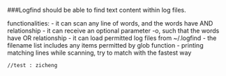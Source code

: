 ###Logfind should be able to find text content within log files. 

functionalities:
    - it can scan any line of words, and the words have AND relationship
    - it can receive an optional parameter -o, such that the words have OR relationship
    - it can load permitted log files from ~/.logfind
    - the filename list includes any items permitted by glob function
    - printing matching lines while scanning, try to match with the fastest way

    //test : zicheng

